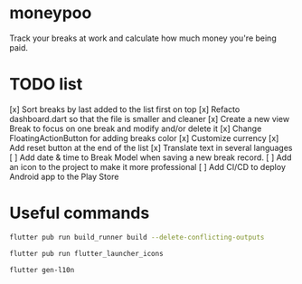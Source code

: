 # moneypoo

Track your breaks at work and calculate how much money you're being paid.

# TODO list

[x] Sort breaks by last added to the list first on top
[x] Refacto dashboard.dart so that the file is smaller and cleaner
[x] Create a new view Break to focus on one break and modify and/or delete it
[x] Change FloatingActionButton for adding breaks color
[x] Customize currency
[x] Add reset button at the end of the list
[x] Translate text in several languages
[ ] Add date & time to Break Model when saving a new break record.
[ ] Add an icon to the project to make it more professional
[ ] Add CI/CD to deploy Android app to the Play Store

# Useful commands

```bash
flutter pub run build_runner build --delete-conflicting-outputs

flutter pub run flutter_launcher_icons

flutter gen-l10n
```

